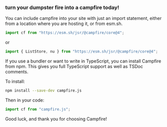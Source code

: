 ### turn your dumpster fire into a campfire today!

You can include campfire into your site with just an import statement, either from a location where
you are hosting it, or from esm.sh.

```ts
import cf from "https://esm.sh/jsr/@campfire/core@4";
```

or

```ts
import { ListStore, nu } from "https://esm.sh/jsr/@campfire/core@4";
```

If you use a bundler or want to write in TypeScript, you can install Campfire from npm. This gives
you full TypeScript support as well as TSDoc comments.

To install:

```sh
npm install --save-dev campfire.js
```

Then in your code:

```ts
import cf from "campfire.js";
```

Good luck, and thank you for choosing Campfire!

